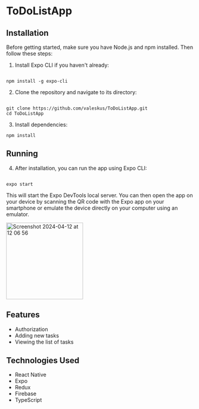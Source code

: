 # ToDoListApp

## Installation 

Before getting started, make sure you have Node.js and npm installed. Then follow these steps:

1. Install Expo CLI if you haven't already:
```

npm install -g expo-cli

```
2. Clone the repository and navigate to its directory:
```

git clone https://github.com/valeskus/ToDoListApp.git
cd ToDoListApp

```

3. Install dependencies:
```
npm install

```

## Running

4. After installation, you can run the app using Expo CLI:
```

expo start

```

This will start the Expo DevTools local server.
You can then open the app on your device by scanning the QR code with the Expo app on your smartphone or emulate the device directly
on your computer using an emulator.

<img width="206" alt="Screenshot 2024-04-12 at 12 06 56" src="https://github.com/valeskus/ToDoListApp/assets/87342894/fc4a4ca6-783c-4055-b696-8ecb07358634">

## Features

- Authorization
- Adding new tasks
- Viewing the list of tasks

## Technologies Used
- React Native
- Expo
- Redux
- Firebase
- TypeScript
